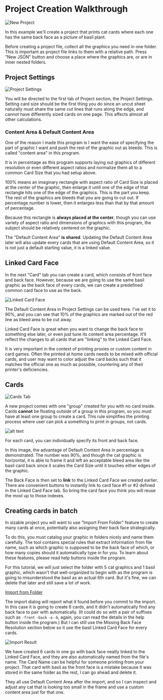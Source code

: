 # Project Creation Walkthrough

![New Project](image/new-project.png)

In this example we'll create a project that prints cat cards where each one has the same back face as a picture of basil plant. 

Before creating a project file, collect all the graphics you need in one folder. This is important as project file links to them with a relative path. Press "New JSON" button and choose a place where the graphics are, or are in inner nested folders.

## Project Settings

![Project Settings](image/project-settings.png)

You will be directed to the first tab of Project section, the Project Settings. Setting card size should be the first thing you do since an uncut sheet naturally must share the same cut lines that runs along the edge, and cannot have differently sized cards on one page. This affects almost all other calculations.

### Content Area & Default Content Area

One of the reason I made this program is I want the ease of specifying the part of graphic I want and push the rest of the graphic out as bleeds. This is called "content area" in this program.

It is in percentage as this program supports laying out graphics of different resolution or even different aspect ratios and normalize them all to a common Card Size that you had setup above. 

100% means an imaginary rectangle with aspect ratio of Card Size is placed at the center of the graphic, then enlarge it until one of the edge of that rectangle hits one of the edge of the graphics. This is the part you keep. The rest of the graphics are bleeds that you are going to cut out. If percentage number is lower, then it enlarges less than that by that amount of percentage.

Because this rectangle is **always placed at the center**, though you can use variety of aspect ratio and dimensions of graphics with this program, the subject should be relatively centered on the graphic.

The "Default Content Area" **is shared**. Updating the Default Content Area later will also update every cards that are using Default Content Area, so it is not just a default starting value, it is a linked value.

## Linked Card Face

In the next "Card" tab you can create a card, which consists of front face and back face. However, because we are going to use the same basil graphic as the back face of every cards, we can create a predefined common card face to use as the back.

![Linked Card Face](image/linked-card-face.png)

The Default Content Area in Project Settings can be used here. I've set it to 90%, and you can see that 10% of the graphics are marked out of the red line as bleed area to be cut away.

Linked Card Face is great when you want to change the back face to something else later, or even just tune its content area percentage. It'll reflect the changes to all cards that are "linking" to the Linked Card Face.

It is very important in the context of printing proxies or custom content in card games. Often the printed at home cards needs to be mixed with official cards, and user may want to color adjust the card backs such that it matches the official one as much as possible, countering any of their printer's deficiencies.

## Cards

![Cards Tab](image/cards-tab.png)

A new project comes with one "group" created for you with no card inside. Cards **cannot** be floating outside of a group in this program, so you must have at least one group to create a card. This rule simplifies the printing process where user can pick a something to print in groups, not cards.

![alt text](image/create-card.png)

For each card, you can individually specify its front and back face.

In this image, the advantage of Default Content Area in percentage is demonstrated. The number was 90%, and though the cat graphic is horizontal, it is able to frame it and left an acceptable bleed area like the basil card back since it scales the Card Size until it touches either edges of the graphic.

The Back Face is then set to **link** to the Linked Card Face we created earlier. There are convenient buttons to instantly link to card face #1 or #2 defined in the Linked Card Face tab. So bring the card face you think you will reuse the most up to those indexes.

## Creating cards in batch

In sizable project you will want to use "Import From Folder" feature to create many cards at once, potentially also assigning their back face strategically.

To do this, you must catalog your graphic in folders nicely and name them carefully. The tool contains special rules that extract information from file name, such as which graphic is supposed to be the back face of which, or how many copies should it automatically type in for you. To learn about these features, please read help buttons inside the program.

For this tutorial, we will just select the folder with 5 cat graphics and 1 basil graphic, which wasn't that well-organized to begin with as the program is going to misunderstood the basil as an actual 6th card. But it's fine, we can delete that later and still save a lot of work.

[Import from Folder](create.md)

The import dialog will report what it found before you commit to the import. In this case it is going to create 6 cards, and it didn't automatically find any back face to pair with automatically. (It could do so with a pair of suffixes such as `-front` `-back` `-a` `-b`, again, you can read the details in the help button inside the program.) But I can still use the Missing Back Face Resolution section below so it use the basil Linked Card Face for every cards.

![Import Result](image/import-from-folder-result.png)

We have created 6 cards in one go with back face neatly linked to the Linked Card Face, and they are also automatically named from the file's name. The Card Name can be helpful for someone printing from your project. That card with basil as the front face is a mistake because it was stored in the same folder as the rest, I can go ahead and delete it.

They all use Default Content Area after the import, and so I can inspect and adjust any cat that is looking too small in the frame and use a custom content area just for that one.